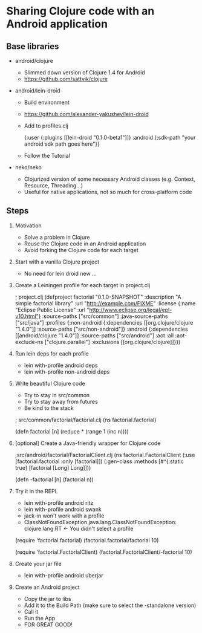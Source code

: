 # Sharing Clojure code with an Android application

## Base libraries

- android/clojure 
	- Slimmed down version of Clojure 1.4 for Android
	- https://github.com/sattvik/clojure
	
- android/lein-droid
	- Build environment
	- https://github.com/alexander-yakushev/lein-droid
	- Add to profiles.clj
	
 		{:user
  			{:plugins [[lein-droid "0.1.0-beta1"]]}
  		 :android {:sdk-path "your android sdk path goes here"}}
  		 
	- Follow the Tutorial
	
- neko/neko
	- Clojurized version of some necessary Android classes (e.g. Context, Resource, Threading...)
	- Useful for native applications, not so much for cross-platform code
	
## Steps
	
1. Motivation
	- Solve a problem in Clojure
	- Reuse the Clojure code in an Android application
	- Avoid forking the Clojure code for each target

1. Start with a vanilla Clojure project 
	- No need for lein droid new ...

1. Create a Leiningen profile for each target in project.clj

	; project.clj
	(defproject factorial "0.1.0-SNAPSHOT"
	  :description "A simple factorial library"
	  :url "http://example.com/FIXME"
	  :license {:name "Eclipse Public License"
	            :url "http://www.eclipse.org/legal/epl-v10.html"}
	  :source-paths ["src/common"]
	  :java-source-paths ["src/java"]
	  :profiles {:non-android {:dependencies [[org.clojure/clojure "1.4.0"]]
	                     :source-paths ["src/non-android"]}
	             :android {:dependencies [[android/clojure "1.4.0"]]
	                       :source-paths ["src/android"]
	                       :aot :all
	                       :aot-exclude-ns ["clojure.parallel"]
	                       :exclusions [[org.clojure/clojure]]}})
	
1. Run lein deps for each profile
	- lein with-profile android deps
	- lein with-profile non-android deps
		
1. Write beautiful Clojure code
	- Try to stay in src/common
	- Try to stay away from futures
	- Be kind to the stack

	; src/common/factorial/factorial.clj
	(ns factorial.factorial)
	
	(defn factorial [n]
	  (reduce * (range 1 (inc n))))

1. [optional] Create a Java-friendly wrapper for Clojure code

	;src/android/factorial/FactorialClient.clj
	(ns factorial.FactorialClient
	  (:use [factorial.factorial :only [factorial]])
	  (:gen-class
	   :methods [#^{:static true} [factorial [Long] Long]]))
	
	(defn -factorial
	  [n]
	  (factorial n))
  
1. Try it in the REPL
	- lein with-profile android ritz 
	- lein with-profile android swank
	- jack-in won't work with a profile 
	- ClassNotFoundException java.lang.ClassNotFoundException: clojure.lang.RT <- You didn't select a profile
	
	(require 'factorial.factorial)
	(factorial.factorial/factorial 10)
	
	(require 'factorial.FactorialClient)
	(factorial.FactorialClient/-factorial 10)
	
1. Create your jar file
	- lein with-profile android uberjar

1. Create an Android project
	- Copy the jar to libs
	- Add it to the Build Path (make sure to select the -standalone version)
	- Call it
	- Run the App
	- FOR GREAT GOOD!




	